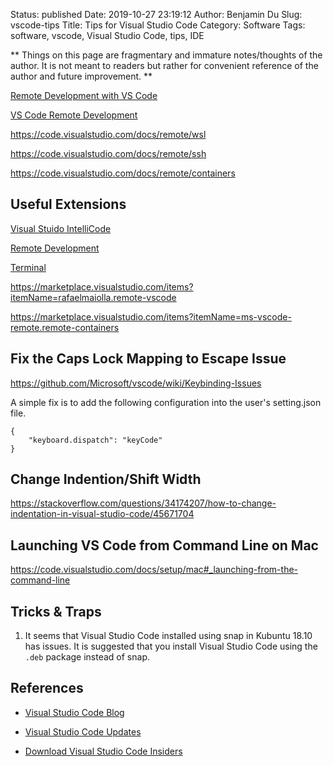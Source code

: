Status: published
Date: 2019-10-27 23:19:12
Author: Benjamin Du
Slug: vscode-tips
Title: Tips for Visual Studio Code
Category: Software
Tags: software, vscode, Visual Studio Code, tips, IDE

**
Things on this page are fragmentary and immature notes/thoughts of the author.
It is not meant to readers but rather for convenient reference of the author and future improvement.
**

[Remote Development with VS Code](https://code.visualstudio.com/blogs/2019/05/02/remote-development)

[VS Code Remote Development](https://code.visualstudio.com/docs/remote/remote-overview)

https://code.visualstudio.com/docs/remote/wsl

https://code.visualstudio.com/docs/remote/ssh

https://code.visualstudio.com/docs/remote/containers

## Useful Extensions

[Visual Stuido IntelliCode](https://marketplace.visualstudio.com/items?itemName=VisualStudioExptTeam.vscodeintellicode)

[Remote Development](https://marketplace.visualstudio.com/items?itemName=ms-vscode-remote.vscode-remote-extensionpack)

[Terminal](https://marketplace.visualstudio.com/items?itemName=formulahendry.terminal)

https://marketplace.visualstudio.com/items?itemName=rafaelmaiolla.remote-vscode

https://marketplace.visualstudio.com/items?itemName=ms-vscode-remote.remote-containers

## Fix the Caps Lock Mapping to Escape Issue

https://github.com/Microsoft/vscode/wiki/Keybinding-Issues

A simple fix is to add the following configuration into the user's setting.json file.

```
{
    "keyboard.dispatch": "keyCode"
}
```

## Change Indention/Shift Width

https://stackoverflow.com/questions/34174207/how-to-change-indentation-in-visual-studio-code/45671704

## Launching VS Code from Command Line on Mac

https://code.visualstudio.com/docs/setup/mac#_launching-from-the-command-line

## Tricks & Traps

1. It seems that Visual Studio Code installed using snap in Kubuntu 18.10 has issues.
    It is suggested that you install Visual Studio Code using the `.deb` package instead of snap.


## References

- [Visual Studio Code Blog](https://code.visualstudio.com/blogs/2019/05/02/remote-development)

- [Visual Studio Code Updates](https://code.visualstudio.com/updates/)

- [Download Visual Studio Code Insiders](https://code.visualstudio.com/insiders/)
